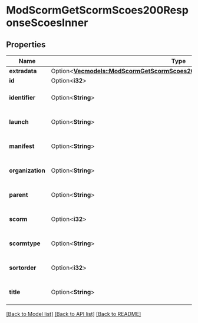 # ModScormGetScormScoes200ResponseScoesInner

## Properties

Name | Type | Description | Notes
------------ | ------------- | ------------- | -------------
**extradata** | Option<[**Vec<models::ModScormGetScormScoes200ResponseScoesInnerExtradataInner>**](mod_scorm_get_scorm_scoes_200_response_scoes_inner_extradata_inner.md)> |  | [optional]
**id** | Option<**i32**> | sco id | [optional]
**identifier** | Option<**String**> | identifier | [optional][default to null]
**launch** | Option<**String**> | launch file | [optional][default to null]
**manifest** | Option<**String**> | manifest id | [optional][default to null]
**organization** | Option<**String**> | organization id | [optional][default to null]
**parent** | Option<**String**> | parent | [optional][default to null]
**scorm** | Option<**i32**> | scorm id | [optional][default to null]
**scormtype** | Option<**String**> | scorm type (asset, sco) | [optional][default to null]
**sortorder** | Option<**i32**> | sort order | [optional][default to null]
**title** | Option<**String**> | sco title | [optional][default to null]

[[Back to Model list]](../README.md#documentation-for-models) [[Back to API list]](../README.md#documentation-for-api-endpoints) [[Back to README]](../README.md)


